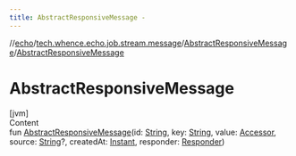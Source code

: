 ```yaml
---
title: AbstractResponsiveMessage -
---
```

//[echo](../../index.md)/[tech.whence.echo.job.stream.message](../index.md)/[AbstractResponsiveMessage](index.md)/[AbstractResponsiveMessage](-abstract-responsive-message.md)



# AbstractResponsiveMessage  
[jvm]  
Content  
fun [AbstractResponsiveMessage](-abstract-responsive-message.md)(id: [String](https://kotlinlang.org/api/latest/jvm/stdlib/kotlin/-string/index.html), key: [String](https://kotlinlang.org/api/latest/jvm/stdlib/kotlin/-string/index.html), value: [Accessor](../../tech.whence.echo.container.accessor/-accessor/index.md), source: [String](https://kotlinlang.org/api/latest/jvm/stdlib/kotlin/-string/index.html)?, createdAt: [Instant](https://docs.oracle.com/javase/8/docs/api/java/time/Instant.html), responder: [Responder](../-responder/index.md))  



